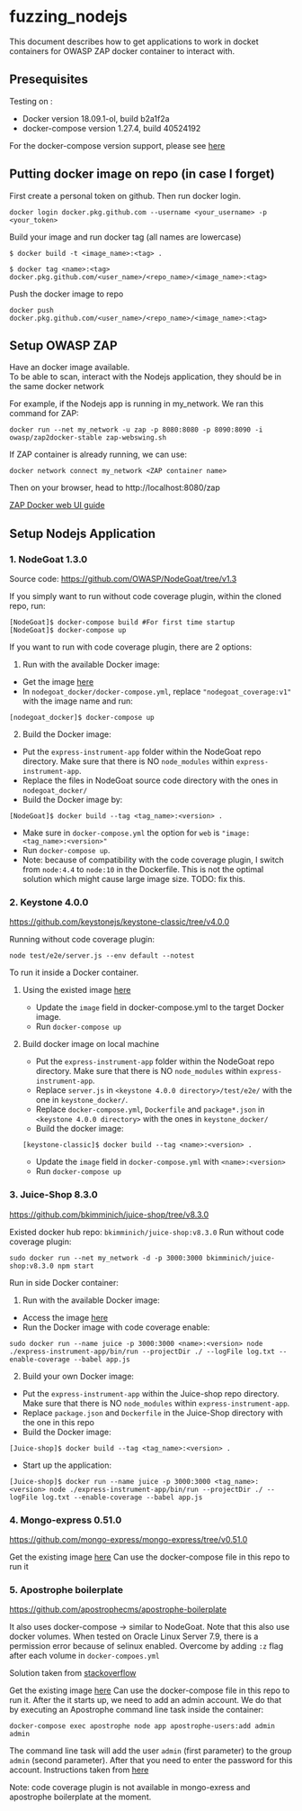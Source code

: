 # fuzzing_nodejs
This document describes how to get applications to work in docket containers for OWASP ZAP docker container to interact with.

## Presequisites
Testing on :
- Docker version 18.09.1-ol, build b2a1f2a
- docker-compose version 1.27.4, build 40524192

For the docker-compose version support, please see [here](https://docs.docker.com/compose/compose-file/compose-versioning/#version-2)

## Putting docker image on repo (in case I forget)
First create a personal token on github. Then run docker login.

```
docker login docker.pkg.github.com --username <your_username> -p <your_token>
```

Build your image and run docker tag (all names are lowercase)
```
$ docker build -t <image_name>:<tag> .

$ docker tag <name>:<tag> docker.pkg.github.com/<user_name>/<repo_name>/<image_name>:<tag>
```

Push the docker image to repo
```
docker push docker.pkg.github.com/<user_name>/<repo_name>/<image_name>:<tag>
```

## Setup OWASP ZAP

Have an docker image available. \
To be able to scan, interact with the Nodejs application, they should be in the same docker network

For example, if the Nodejs app is running in my_network. We ran this command for ZAP:

``` 
docker run --net my_network -u zap -p 8080:8080 -p 8090:8090 -i owasp/zap2docker-stable zap-webswing.sh
```

If ZAP container is already running, we can use:

```
docker network connect my_network <ZAP container name>
```

Then on your browser, head to http://localhost:8080/zap 

[ZAP Docker web UI guide](https://www.zaproxy.org/docs/docker/webswing/)

## Setup Nodejs Application
### 1. NodeGoat 1.3.0
Source code: https://github.com/OWASP/NodeGoat/tree/v1.3

If you simply want to run without code coverage plugin, within the cloned repo, run:
```
[NodeGoat]$ docker-compose build #For first time startup
[NodeGoat]$ docker-compose up
```
If you want to run with code coverage plugin, there are 2 options:
1. Run with the available Docker image:
- Get the image [here](https://github.com/skyworld42/NodeJSFuzzing/packages/563367)
- In `nodegoat_docker/docker-compose.yml`, replace `"nodegoat_coverage:v1"` with the image name and run:
```
[nodegoat_docker]$ docker-compose up
``` 
2. Build the Docker image:
- Put the `express-instrument-app` folder within the NodeGoat repo directory. Make sure that there is NO `node_modules` within `express-instrument-app`.
- Replace the files in NodeGoat source code directory with the ones in `nodegoat_docker/` 
- Build the Docker image by:
```
[NodeGoat]$ docker build --tag <tag_name>:<version> . 
```
- Make sure in `docker-compose.yml` the option for `web` is `"image: <tag_name>:<version>"`
- Run `docker-compose up`.
- Note: because of compatibility with the code coverage plugin, I switch from `node:4.4` to `node:10` in the Dockerfile. This is not the optimal solution which might cause large image size. TODO: fix this. 

### 2. Keystone 4.0.0
https://github.com/keystonejs/keystone-classic/tree/v4.0.0

Running without code coverage plugin: 
```
node test/e2e/server.js --env default --notest
```

To run it inside a Docker container. 

1. Using the existed image [here](https://github.com/skyworld42/NodeJSFuzzing/packages/563401)
    
    - Update the `image` field in docker-compose.yml to the target Docker image.
    - Run `docker-compose up`

2. Build docker image on local machine
    - Put the `express-instrument-app` folder within the NodeGoat repo directory. Make sure that there is NO `node_modules` within `express-instrument-app`.
    - Replace `server.js` in `<keystone 4.0.0 directory>/test/e2e/` with the one in `keystone_docker/`.
    - Replace `docker-compose.yml`, `Dockerfile` and `package*.json` in `<keystone 4.0.0 directory>` with the ones in `keystone_docker/`
    - Build the docker image:
    ```
    [keystone-classic]$ docker build --tag <name>:<version> .
    ```
    - Update the `image` field in `docker-compose.yml` with `<name>:<version>`
    - Run `docker-compose up`

### 3. Juice-Shop 8.3.0
https://github.com/bkimminich/juice-shop/tree/v8.3.0

Existed docker hub repo: `bkimminich/juice-shop:v8.3.0`
Run without code coverage plugin:
```
sudo docker run --net my_network -d -p 3000:3000 bkimminich/juice-shop:v8.3.0 npm start
```
Run in side Docker container:
1. Run with the available Docker image:
- Access the image [here](https://github.com/skyworld42/NodeJSFuzzing/packages/563399)
- Run the Docker image with code coverage enable:
```
sudo docker run --name juice -p 3000:3000 <name>:<version> node ./express-instrument-app/bin/run --projectDir ./ --logFile log.txt --enable-coverage --babel app.js
```
2. Build your own Docker image:
- Put the `express-instrument-app` within the Juice-shop repo directory. Make sure that there is NO `node_modules` within `express-instrument-app`.
- Replace `package.json` and `Dockerfile` in the Juice-Shop directory with the one in this repo
- Build the Docker image:
```
[Juice-shop]$ docker build --tag <tag_name>:<version> .
```
- Start up the application:
```
[Juice-shop]$ docker run --name juice -p 3000:3000 <tag_name>:<version> node ./express-instrument-app/bin/run --projectDir ./ --logFile log.txt --enable-coverage --babel app.js
```
### 4. Mongo-express 0.51.0 
https://github.com/mongo-express/mongo-express/tree/v0.51.0

Get the existing image [here](https://github.com/skyworld42/NodeJSFuzzing/packages/563338)
Can use the docker-compose file in this repo to run it

### 5. Apostrophe boilerplate
https://github.com/apostrophecms/apostrophe-boilerplate

It also uses docker-compose -> similar to NodeGoat. Note that this also use docker volumes. When tested on Oracle Linux Server 7.9, there is a permission error because of selinux enabled. Overcome by adding `:z` flag after each volume in `docker-compoes.yml`

Solution taken from [stackoverflow](https://stackoverflow.com/questions/44139279/docker-mounting-volume-with-permission-denied)

Get the existing image [here](https://github.com/skyworld42/NodeJSFuzzing/packages/563355)
Can use the docker-compose file in this repo to run it. 
After the it starts up, we need to add an admin account. We do that by executing an Apostrophe command line task inside the container:
```
docker-compose exec apostrophe node app apostrophe-users:add admin admin
``` 
The command line task will add the user `admin` (first parameter) to the group `admin` (second parameter). After that you need to enter the password for this account. Instructions taken from [here](https://github.com/apostrophecms/apostrophe-boilerplate#getting-started-with-docker)

Note: code coverage plugin is not available in mongo-exress and apostrophe boilerplate at the moment.